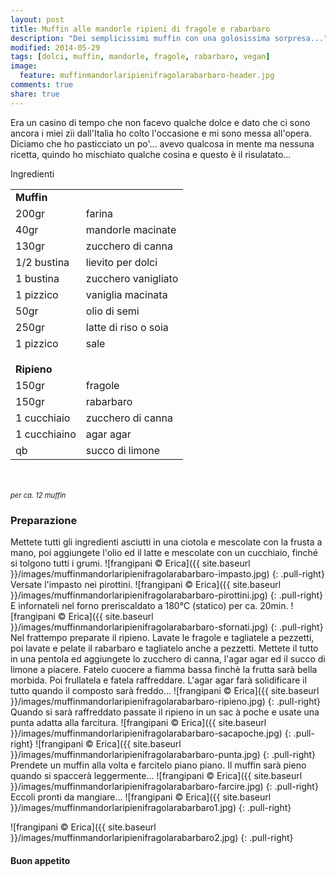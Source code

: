 ```yaml
---
layout: post
title: Muffin alle mandorle ripieni di fragole e rabarbaro
description: "Dei semplicissimi muffin con una golosissima sorpresa..."
modified: 2014-05-29
tags: [dolci, muffin, mandorle, fragole, rabarbaro, vegan]
image:
  feature: muffinmandorlaripienifragolarabarbaro-header.jpg
comments: true
share: true
---
```


Era un casino di tempo che non facevo qualche dolce e dato che ci sono ancora i miei zii dall'Italia ho colto l'occasione e mi sono messa all'opera. Diciamo che ho pasticciato un po'... avevo qualcosa in mente ma nessuna ricetta, quindo ho mischiato qualche cosina e questo è il risulatato...


<div class="ingredients">
  <div class="ingredients-title">Ingredienti</div>
  <table>
    <tbody>
      <tr>
        <td colspan="2"><b>Muffin</b></td>
      </tr>
      <tr>
        <td>200gr</td>
        <td>farina</td>
      </tr>
      <tr>
        <td>40gr</td>
        <td>mandorle macinate</td>
      </tr>
      <tr>
        <td>130gr</td>
        <td>zucchero di canna</td>
      </tr>
      <tr>
        <td>1/2 bustina</td>
        <td>lievito per dolci</td>
      </tr>
      <tr>
        <td>1 bustina</td>
        <td>zucchero vanigliato</td>
      </tr>
      <tr>
        <td>1 pizzico</td>
        <td>vaniglia macinata</td>
      </tr>
      <tr>
        <td>50gr</td>
        <td>olio di semi</td>
      </tr>
      <tr>
        <td>250gr</td>
        <td>latte di riso o soia</td>
      </tr>
      <tr>      
        <td>1 pizzico</td>
        <td>sale</td>
      </tr>
      <tr style="height: 15px;"></tr>
      <tr>          
        <td colspan="2"><b>Ripieno</b></td>
      </tr>
      <tr>
        <td>150gr</td>
        <td>fragole</td>
      </tr>
      <tr>      
        <td>150gr</td>
        <td>rabarbaro</td>
      </tr>
      <tr>
        <td>1 cucchiaio</td>
        <td>zucchero di canna</td>
      </tr>
      <tr>
        <td>1 cucchiaino</td>
        <td>agar agar</td>
      </tr>
      <tr>
        <td>qb</td>
        <td>succo di limone</td>      
      </tr>
    </tbody>
  </table>
  <br></br>
  <i class="pull-right" style="font-size: 80%;">per ca. 12 muffin</i>
</div>


<h3>
  <font color="grey">
    <i class="icon-cogs"></i>
  </font> Preparazione
</h3>

Mettete tutti gli ingredienti asciutti in una ciotola e mescolate con la frusta a mano, poi aggiungete l'olio ed il latte e mescolate con un cucchiaio, finché si tolgono tutti i grumi.
![frangipani © Erica]({{ site.baseurl }}/images/muffinmandorlaripienifragolarabarbaro-impasto.jpg)
{: .pull-right}
Versate l'impasto nei pirottini.
![frangipani © Erica]({{ site.baseurl }}/images/muffinmandorlaripienifragolarabarbaro-pirottini.jpg)
{: .pull-right}
E infornateli nel forno preriscaldato a 180°C (statico) per ca. 20min. 
![frangipani © Erica]({{ site.baseurl }}/images/muffinmandorlaripienifragolarabarbaro-sfornati.jpg)
{: .pull-right}
Nel frattempo preparate il ripieno. Lavate le fragole e tagliatele a pezzetti, poi lavate e pelate il rabarbaro e tagliatelo anche a pezzetti. Mettete il tutto in una pentola ed aggiungete lo zucchero di canna, l'agar agar ed il succo di limone a piacere. Fatelo cuocere a fiamma bassa finchè la frutta sarà bella morbida. Poi frullatela e fatela raffreddare. L'agar agar farà solidificare il tutto quando il composto sarà freddo...
![frangipani © Erica]({{ site.baseurl }}/images/muffinmandorlaripienifragolarabarbaro-ripieno.jpg)
{: .pull-right}
Quando si sarà raffreddato passate il ripieno in un sac à poche e usate una punta adatta alla farcitura.
![frangipani © Erica]({{ site.baseurl }}/images/muffinmandorlaripienifragolarabarbaro-sacapoche.jpg)
{: .pull-right}
![frangipani © Erica]({{ site.baseurl }}/images/muffinmandorlaripienifragolarabarbaro-punta.jpg)
{: .pull-right}
Prendete un muffin alla volta e farcitelo piano piano. Il muffin sarà pieno quando si spaccerà leggermente...
![frangipani © Erica]({{ site.baseurl }}/images/muffinmandorlaripienifragolarabarbaro-farcire.jpg)
{: .pull-right}
Eccoli pronti da mangiare...
![frangipani © Erica]({{ site.baseurl }}/images/muffinmandorlaripienifragolarabarbaro1.jpg)
{: .pull-right}

![frangipani © Erica]({{ site.baseurl }}/images/muffinmandorlaripienifragolarabarbaro2.jpg)
{: .pull-right}

<h4>Buon appetito
  <font color="red">
    <i class="icon-smile"></i>
  </font>
</h4>
